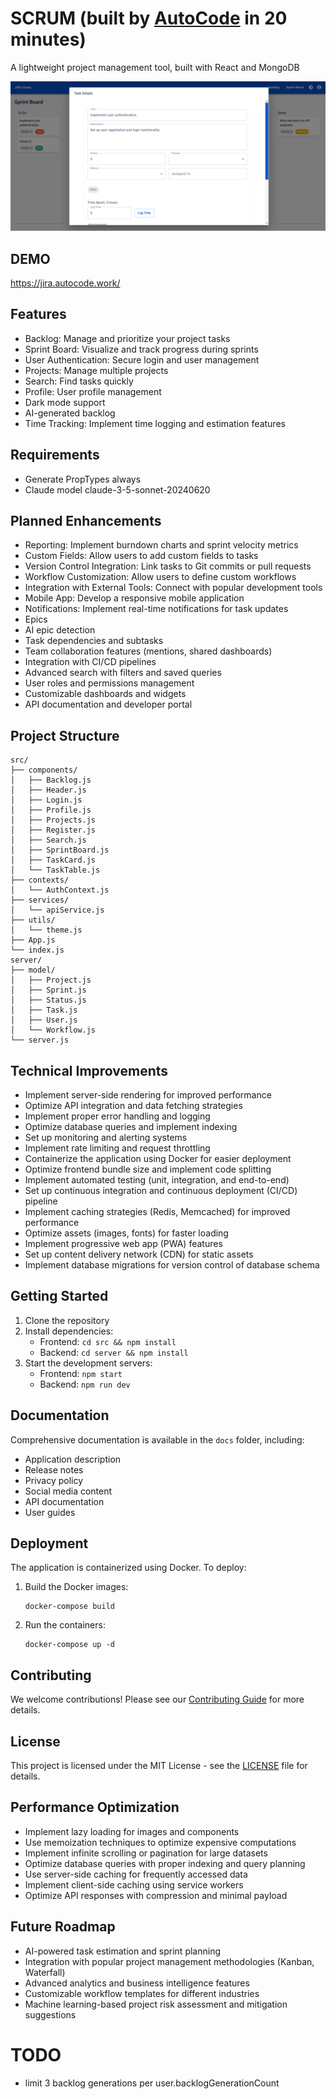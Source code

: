 # SCRUM (built by [AutoCode](https://autocode.work) in 20 minutes)

A lightweight project management tool, built with React and MongoDB

![alt text](image-1.png)

## DEMO

https://jira.autocode.work/

## Features

-   Backlog: Manage and prioritize your project tasks
-   Sprint Board: Visualize and track progress during sprints
-   User Authentication: Secure login and user management
-   Projects: Manage multiple projects
-   Search: Find tasks quickly
-   Profile: User profile management
-   Dark mode support
-   AI-generated backlog
-   Time Tracking: Implement time logging and estimation features

## Requirements

-   Generate PropTypes always
-   Claude model claude-3-5-sonnet-20240620

## Planned Enhancements

-   Reporting: Implement burndown charts and sprint velocity metrics
-   Custom Fields: Allow users to add custom fields to tasks
-   Version Control Integration: Link tasks to Git commits or pull requests
-   Workflow Customization: Allow users to define custom workflows
-   Integration with External Tools: Connect with popular development tools
-   Mobile App: Develop a responsive mobile application
-   Notifications: Implement real-time notifications for task updates
-   Epics
-   AI epic detection
-   Task dependencies and subtasks
-   Team collaboration features (mentions, shared dashboards)
-   Integration with CI/CD pipelines
-   Advanced search with filters and saved queries
-   User roles and permissions management
-   Customizable dashboards and widgets
-   API documentation and developer portal

## Project Structure

```
src/
├── components/
│   ├── Backlog.js
│   ├── Header.js
│   ├── Login.js
│   ├── Profile.js
│   ├── Projects.js
│   ├── Register.js
│   ├── Search.js
│   ├── SprintBoard.js
│   ├── TaskCard.js
│   └── TaskTable.js
├── contexts/
│   └── AuthContext.js
├── services/
│   └── apiService.js
├── utils/
│   └── theme.js
├── App.js
└── index.js
server/
├── model/
│   ├── Project.js
│   ├── Sprint.js
│   ├── Status.js
│   ├── Task.js
│   ├── User.js
│   └── Workflow.js
└── server.js
```

## Technical Improvements

-   Implement server-side rendering for improved performance
-   Optimize API integration and data fetching strategies
-   Implement proper error handling and logging
-   Optimize database queries and implement indexing
-   Set up monitoring and alerting systems
-   Implement rate limiting and request throttling
-   Containerize the application using Docker for easier deployment
-   Optimize frontend bundle size and implement code splitting
-   Implement automated testing (unit, integration, and end-to-end)
-   Set up continuous integration and continuous deployment (CI/CD) pipeline
-   Implement caching strategies (Redis, Memcached) for improved performance
-   Optimize assets (images, fonts) for faster loading
-   Implement progressive web app (PWA) features
-   Set up content delivery network (CDN) for static assets
-   Implement database migrations for version control of database schema

## Getting Started

1. Clone the repository
2. Install dependencies:
    - Frontend: `cd src && npm install`
    - Backend: `cd server && npm install`
3. Start the development servers:
    - Frontend: `npm start`
    - Backend: `npm run dev`

## Documentation

Comprehensive documentation is available in the `docs` folder, including:

-   Application description
-   Release notes
-   Privacy policy
-   Social media content
-   API documentation
-   User guides

## Deployment

The application is containerized using Docker. To deploy:

1. Build the Docker images:
    ```
    docker-compose build
    ```
2. Run the containers:
    ```
    docker-compose up -d
    ```

## Contributing

We welcome contributions! Please see our [Contributing Guide](CONTRIBUTING.md) for more details.

## License

This project is licensed under the MIT License - see the [LICENSE](LICENSE) file for details.

## Performance Optimization

-   Implement lazy loading for images and components
-   Use memoization techniques to optimize expensive computations
-   Implement infinite scrolling or pagination for large datasets
-   Optimize database queries with proper indexing and query planning
-   Use server-side caching for frequently accessed data
-   Implement client-side caching using service workers
-   Optimize API responses with compression and minimal payload

## Future Roadmap

-   AI-powered task estimation and sprint planning
-   Integration with popular project management methodologies (Kanban, Waterfall)
-   Advanced analytics and business intelligence features
-   Customizable workflow templates for different industries
-   Machine learning-based project risk assessment and mitigation suggestions

# TODO

-   limit 3 backlog generations per user.backlogGenerationCount